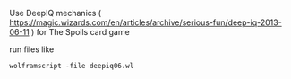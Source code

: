 Use DeepIQ mechanics ( https://magic.wizards.com/en/articles/archive/serious-fun/deep-iq-2013-06-11 ) for The Spoils card game

run files like

```wolframscript -file deepiq06.wl ```
